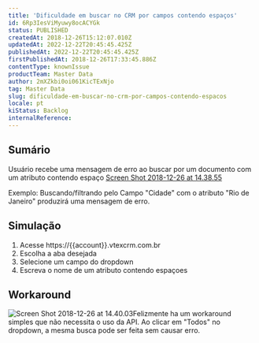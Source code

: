 ```yaml
---
title: 'Dificuldade em buscar no CRM por campos contendo espaços'
id: 6Rp3IesViMyuwy8ocACYGk
status: PUBLISHED
createdAt: 2018-12-26T15:12:07.010Z
updatedAt: 2022-12-22T20:45:45.425Z
publishedAt: 2022-12-22T20:45:45.425Z
firstPublishedAt: 2018-12-26T17:33:45.886Z
contentType: knownIssue
productTeam: Master Data
author: 2mXZkbi0oi061KicTExNjo
tag: Master Data
slug: dificuldade-em-buscar-no-crm-por-campos-contendo-espacos
locale: pt
kiStatus: Backlog
internalReference: 
---
```


## Sumário

Usuário recebe uma mensagem de erro ao buscar por um documento com um atributo contendo espaço [Screen Shot 2018-12-26 at 14.38.55](https://images.ctfassets.net/alneenqid6w5/6kN77jtFDOKME8UiW0acW8/e3bc9a3bcb750f30067f11befdd78fcb/Screen_Shot_2018-12-26_at_14.38.55.png)


Exemplo:  Buscando/filtrando pelo Campo "Cidade" com o atributo "Rio de Janeiro" produzirá uma mensagem de erro.

## Simulação

1.  Acesse https://{{account}}.vtexcrm.com.br
2.  Escolha a aba desejada
3.  Selecione um campo do dropdown
4.  Escreva o nome de um atributo contendo espaçoes

## Workaround

![Screen Shot 2018-12-26 at 14.40.03](https://images.ctfassets.net/alneenqid6w5/1LUggCuWywGosGoCOgKE2g/426a9dbd86c26f15a9db06cadb88ec46/Screen_Shot_2018-12-26_at_14.40.03.png)Felizmente ha um workaround simples que não necessita o uso da API.
Ao clicar em "Todos" no dropdown, a mesma busca pode ser feita sem causar erro.

